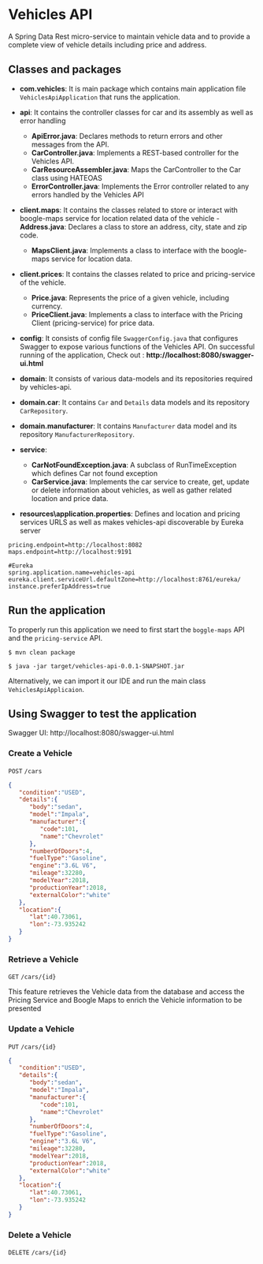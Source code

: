 # Vehicles API

A Spring Data Rest micro-service to maintain vehicle data and to provide a complete view of vehicle details including price and address.

## Classes and packages 

- __com.vehicles__: It is main package which contains main application file `VehiclesApiApplication` that runs the application.
- __api__: It contains the controller classes for car and its assembly as well as error handling
    - __ApiError.java__: Declares methods to return errors and other messages from the API.
    - __CarController.java__: Implements a REST-based controller for the Vehicles API.
    - __CarResourceAssembler.java__: Maps the CarController to the Car class using HATEOAS
    - __ErrorController.java__: Implements the Error controller related to any errors handled by the Vehicles API

- __client.maps__: It contains the classes related to store or interact with boogle-maps service for location related data of the vehicle
    -__Address.java__: Declares a class to store an address, city, state and zip code.
    - __MapsClient.java__: Implements a class to interface with the boogle-maps service for location data.
- __client.prices__: It contains the classes related to price and pricing-service of the vehicle.
    - __Price.java__: Represents the price of a given vehicle, including currency.
    - __PriceClient.java__: Implements a class to interface with the Pricing Client (pricing-service) for price data.
- __config__: It consists of config file `SwaggerConfig.java` that configures Swagger to expose various functions of the Vehicles API. On successful running of the application, Check out : __http://localhost:8080/swagger-ui.html__    
- __domain__: It consists of various data-models and its repositories required by vehicles-api.
- __domain.car__: It contains `Car` and `Details` data models and its repository `CarRepository`.
- __domain.manufacturer__: It contains `Manufacturer` data model and its repository `ManufacturerRepository`.
- __service__: 
    - __CarNotFoundException.java__: A subclass of RunTimeException which defines Car not found exception
    - __CarService.java__: Implements the car service to create, get, update or delete information about vehicles, as well as gather related location and price data.
- __resources\application.properties__: Defines and location and pricing services URLS as well as makes vehicles-api discoverable by Eureka server

```properties
pricing.endpoint=http://localhost:8082
maps.endpoint=http://localhost:9191

#Eureka
spring.application.name=vehicles-api
eureka.client.serviceUrl.defaultZone=http://localhost:8761/eureka/
instance.preferIpAddress=true
```


## Run the application

To properly run this application we need to first start the `boggle-maps` API and the `pricing-service` API. 

```
$ mvn clean package
```

```
$ java -jar target/vehicles-api-0.0.1-SNAPSHOT.jar
```

Alternatively, we can import it our IDE and run the main class `VehiclesApiApplicaion`.

## Using Swagger to test the application

Swagger UI: http://localhost:8080/swagger-ui.html

### Create a Vehicle

`POST` `/cars`
```json
{
   "condition":"USED",
   "details":{
      "body":"sedan",
      "model":"Impala",
      "manufacturer":{
         "code":101,
         "name":"Chevrolet"
      },
      "numberOfDoors":4,
      "fuelType":"Gasoline",
      "engine":"3.6L V6",
      "mileage":32280,
      "modelYear":2018,
      "productionYear":2018,
      "externalColor":"white"
   },
   "location":{
      "lat":40.73061,
      "lon":-73.935242
   }
}
```

### Retrieve a Vehicle

`GET` `/cars/{id}`

This feature retrieves the Vehicle data from the database
and access the Pricing Service and Boogle Maps to enrich 
the Vehicle information to be presented

### Update a Vehicle

`PUT` `/cars/{id}`

```json
{
   "condition":"USED",
   "details":{
      "body":"sedan",
      "model":"Impala",
      "manufacturer":{
         "code":101,
         "name":"Chevrolet"
      },
      "numberOfDoors":4,
      "fuelType":"Gasoline",
      "engine":"3.6L V6",
      "mileage":32280,
      "modelYear":2018,
      "productionYear":2018,
      "externalColor":"white"
   },
   "location":{
      "lat":40.73061,
      "lon":-73.935242
   }
}
```

### Delete a Vehicle

`DELETE` `/cars/{id}`

